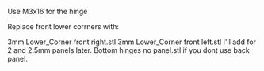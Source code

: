 Use M3x16 for the hinge

Replace front lower corrners with:

3mm Lower_Corner front right.stl
3mm Lower_Corner front left.stl I'll add for 2 and 2.5mm panels later.
Bottom hinges no panel.stl if you dont use back panel.
